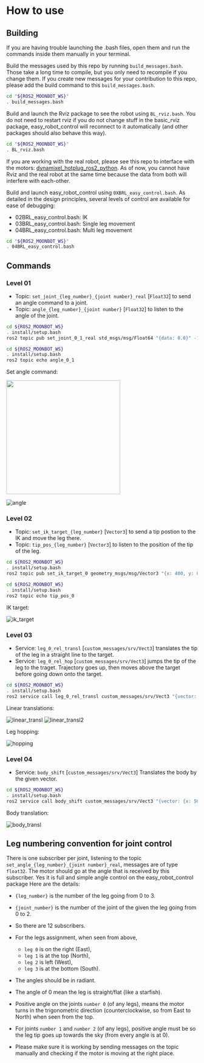 # How to use

## Building

If you are having trouble launching the .bash files, open them and run the commands inside them manually in your terminal.

Build the messages used by this repo by running `build_messages.bash`. Those take a long time to compile, but you only need to recompile if you change them.
If you create new messages for your contribution to this repo, please add the build command to this `build_messages.bash`.

```bash
cd "${ROS2_MOONBOT_WS}" 
. build_messages.bash
```

Build and launch the Rviz package to see the robot using `BL_rviz.bash`. You do not need to restart rviz if you do not change stuff in the basic_rviz package, easy_robot_control will reconnect to it automatically (and other packages should also behave this way).

```bash
cd "${ROS2_MOONBOT_WS}" 
. BL_rviz.bash
```

If you are working with the real robot, please see this repo to interface with the motors: [dynamixel_hotplug_ros2_python](https://github.com/hubble14567/dynamixel_hotplug_ros2_python). As of now, you cannot have Rviz and the real robot at the same time because the data from both will interfere with each-other.

Build and launch easy_robot_control using `0XBRL_easy_control.bash`. As detailed in the design principles, several levels of control are available for ease of debugging:
- 02BRL_easy_control.bash: IK 
- 03BRL_easy_control.bash: Single leg movement
- 04BRL_easy_control.bash: Multi leg movement

```bash
cd "${ROS2_MOONBOT_WS}" 
. 04BRL_easy_control.bash
```

## Commands

### Level 01

- Topic: `set_joint_{leg_number}_{joint number}_real` [`Float32`] to send an angle command to a joint.
- Topic: `angle_{leg_number}_{joint number}` [`Float32`] to listen to the angle of the joint.

```bash
cd ${ROS2_MOONBOT_WS}
. install/setup.bash
ros2 topic pub set_joint_0_1_real std_msgs/msg/Float64 "{data: 0.0}" -1
```

```bash
cd ${ROS2_MOONBOT_WS}
. install/setup.bash
ros2 topic echo angle_0_1
```

Set angle command:

<img src="https://github.com/Space-Robotics-Laboratory/moonbot_software/assets/70491689/183d3cb1-420e-4da9-a490-9b98621b79a5" width="300"/>

![angle](https://github.com/Space-Robotics-Laboratory/moonbot_software/assets/70491689/183d3cb1-420e-4da9-a490-9b98621b79a5)


### Level 02

- Topic: `set_ik_target_{leg_number}` [`Vector3`] to send a tip postion to the IK and move the leg there.
- Topic: `tip_pos_{leg_number}` [`Vector3`] to listen to the position of the tip of the leg.

```bash
cd ${ROS2_MOONBOT_WS}
. install/setup.bash
ros2 topic pub set_ik_target_0 geometry_msgs/msg/Vector3 "{x: 400, y: 0, z: -100}" -1
```

```bash
cd ${ROS2_MOONBOT_WS}
. install/setup.bash
ros2 topic echo tip_pos_0
```

IK target:

![ik_target](https://github.com/Space-Robotics-Laboratory/moonbot_software/assets/70491689/669b9239-099e-4af0-a420-506093914845)


### Level 03

- Service: `leg_0_rel_transl` [`custom_messages/srv/Vect3`] translates the tip of the leg in a straight line to the target.
- Service: `leg_0_rel_hop` [`custom_messages/srv/Vect3`] jumps the tip of the leg to the traget. Trajectory goes up, then moves above the target before going down onto the target.

```bash
cd ${ROS2_MOONBOT_WS}
. install/setup.bash
ros2 service call leg_0_rel_transl custom_messages/srv/Vect3 "{vector: {x: 400, y: 0, z: -100}}"
```
Linear translations:

![linear_transl](https://github.com/Space-Robotics-Laboratory/moonbot_software/assets/70491689/fd651f9c-3635-4757-a612-c663f727635e)
![linear_transl2](https://github.com/Space-Robotics-Laboratory/moonbot_software/assets/70491689/e7e17a1d-5f11-4bc3-b8ca-049189c212f7)

Leg hopping:

![hopping](https://github.com/Space-Robotics-Laboratory/moonbot_software/assets/70491689/53dca6dc-381f-4ea3-8e5e-65317960c45c)


### Level 04

- Service: `body_shift` [`custom_messages/srv/Vect3`] Translates the body by the given vector.


```bash
cd ${ROS2_MOONBOT_WS}
. install/setup.bash
ros2 service call body_shift custom_messages/srv/Vect3 "{vector: {x: 50, y: 50, z: 0}}"
```

Body translation:

![body_transl](https://github.com/Space-Robotics-Laboratory/moonbot_software/assets/70491689/8f74a0f2-4a54-4997-bcdc-a1e6e6634cfc)

## Leg numbering convention for joint control

There is one subscriber per joint, listening to the topic `set_angle_{leg_number}_{joint number}_real`, 
messages are of type `float32`. The motor should go at the angle that is received by this subscriber. 
Yes it is full and simple angle control on the easy_robot_control package Here are the details:
- `{leg_number}` is the number of the leg going from 0 to 3.
- `{joint_number}` is the number of the joint of the given the leg going from 0 to 2.
- So there are 12 subscribers.

- For the legs assignment, when seen from above, 
  - `leg 0` is on the right (East), 
  - `leg 1` is at the top (North),
  - `leg 2` is left (West), 
  - `leg 3` is at the bottom (South).

- The angles should be in radiant.

- The angle of 0 mean the leg is straight/flat (like a starfish).

- Positive angle on the joints `number 0` (of any legs), means the motor turns in the trigonometric direction 
(counterclockwise, so from East to North) when seen from the top.
- For joints `number 1` and `number 2` (of any legs), positive angle must be so the leg tip goes up towards the sky (from every angle is at 0).

- Please make sure it is working by sending messages on the topic manually and checking if the motor is moving at the right place.

